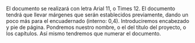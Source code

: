 El documento se realizará con letra Arial 11, o Times 12.
El documento tendrá que llevar márgenes que serán establecidos previamente, dando un poco más para el encuadernado (interno: 0,4).
Introduciremos encabezado y pie de página. Pondremos nuestro nombre, o el del título del proyecto, o los capítulos.
Así mismo tendremos que numerar el documento. 